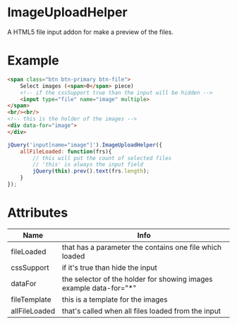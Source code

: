 ImageUploadHelper
=================

A HTML5 file input addon for make a preview of the files.

Example
=================

```HTML
<span class="btn btn-primary btn-file">
	Select images (<span>0</span> piece)
	<!-- if the cssSupport true than the input will be hidden -->
	<input type="file" name="image" multiple>
</span>
<br/><br/>
<!-- this is the holder of the images -->
<div data-for="image">
</div>
```
```Javascript
jQuery('input[name="image"]').ImageUploadHelper({
	allFileLoaded: function(frs){
		// this will put the count of selected files
		// 'this' is always the input field
		jQuery(this).prev().text(frs.length);
	}
});
```

Attributes
==================

| Name  | Info |
| ------------- | ------------- |
| fileLoaded | that has a parameter the contains one file which loaded |
| cssSupport | if it's true than hide the input |
| dataFor | the selector of the holder for showing images example data-for="*" |
| fileTemplate | this is a template for the images |
| allFileLoaded | that's called when all files loaded from the input |
